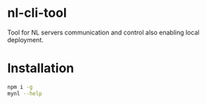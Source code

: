 # nl-cli-tool
Tool for NL servers communication and control also enabling local deployment.

# Installation

```sh
npm i -g
mynl --help
```